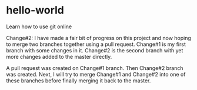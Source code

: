# hello-world
Learn how to use git online

Change#2: I have made a fair bit of progress on this project and now hoping to merge two branches together using a pull request. Change#1 is my first branch with some changes in it. Change#2 is the second branch with yet more changes added to the master directly.

A pull request was created on Change#1 branch. Then Change#2 branch was created. Next, I will try to merge Change#1 and Change#2 into one of these branches before finally merging it back to the master.
